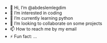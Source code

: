 - 👋 Hi, I’m @abdeslemlegdim
- 👀 I’m interested in coding 
- 🌱 I’m currently learning python
- 💞️ I’m looking to collaborate on some projects 
- 📫 How to reach me by my email 
- ⚡ Fun fact: ...

<!---
abdeslemlegdim/abdeslemlegdim is a ✨ special ✨ repository because its `README.md` (this file) appears on your GitHub profile.
You can click the Preview link to take a look at your changes.
--->
